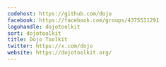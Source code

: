 ```yaml
---
codehost: https://github.com/dojo
facebook: https://facebook.com/groups/4375511291
logohandle: dojotoolkit
sort: dojotoolkit
title: Dojo Toolkit
twitter: https://x.com/dojo
website: https://dojotoolkit.org/
---
```

